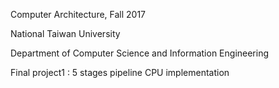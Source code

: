 Computer Architecture, Fall 2017

National Taiwan University

Department of Computer Science and Information Engineering  

Final project1 : 5 stages pipeline CPU implementation 
